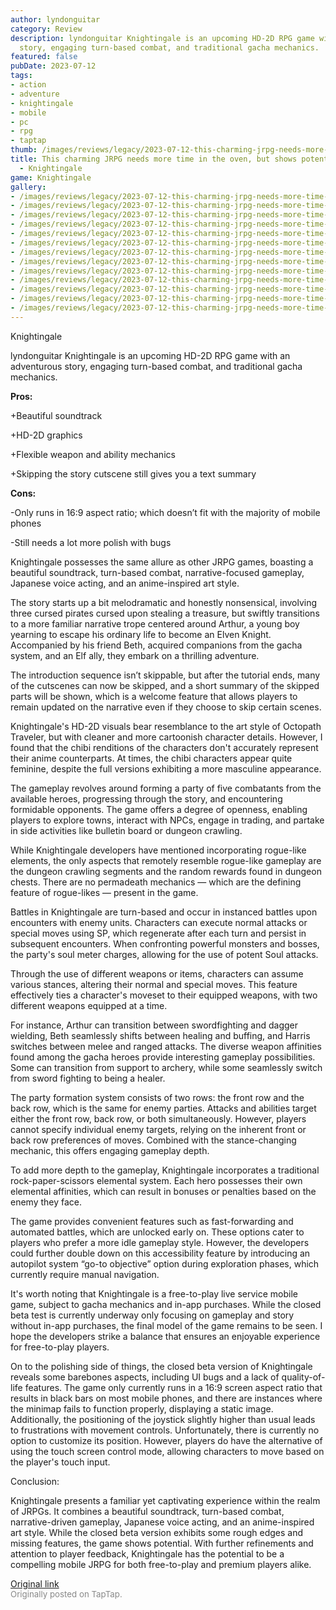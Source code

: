 ```yaml
---
author: lyndonguitar
category: Review
description: lyndonguitar Knightingale is an upcoming HD-2D RPG game with an adventurous
  story, engaging turn-based combat, and traditional gacha mechanics.
featured: false
pubDate: 2023-07-12
tags:
- action
- adventure
- knightingale
- mobile
- pc
- rpg
- taptap
thumb: /images/reviews/legacy/2023-07-12-this-charming-jrpg-needs-more-time-in-the-oven-but-shows-potential--review---knightingale-0.avif
title: This charming JRPG needs more time in the oven, but shows potential | Review
  - Knightingale
game: Knightingale
gallery:
- /images/reviews/legacy/2023-07-12-this-charming-jrpg-needs-more-time-in-the-oven-but-shows-potential--review---knightingale-0.avif
- /images/reviews/legacy/2023-07-12-this-charming-jrpg-needs-more-time-in-the-oven-but-shows-potential--review---knightingale-1.avif
- /images/reviews/legacy/2023-07-12-this-charming-jrpg-needs-more-time-in-the-oven-but-shows-potential--review---knightingale-2.avif
- /images/reviews/legacy/2023-07-12-this-charming-jrpg-needs-more-time-in-the-oven-but-shows-potential--review---knightingale-3.avif
- /images/reviews/legacy/2023-07-12-this-charming-jrpg-needs-more-time-in-the-oven-but-shows-potential--review---knightingale-4.avif
- /images/reviews/legacy/2023-07-12-this-charming-jrpg-needs-more-time-in-the-oven-but-shows-potential--review---knightingale-5.avif
- /images/reviews/legacy/2023-07-12-this-charming-jrpg-needs-more-time-in-the-oven-but-shows-potential--review---knightingale-6.avif
- /images/reviews/legacy/2023-07-12-this-charming-jrpg-needs-more-time-in-the-oven-but-shows-potential--review---knightingale-7.avif
- /images/reviews/legacy/2023-07-12-this-charming-jrpg-needs-more-time-in-the-oven-but-shows-potential--review---knightingale-8.avif
- /images/reviews/legacy/2023-07-12-this-charming-jrpg-needs-more-time-in-the-oven-but-shows-potential--review---knightingale-9.avif
- /images/reviews/legacy/2023-07-12-this-charming-jrpg-needs-more-time-in-the-oven-but-shows-potential--review---knightingale-10.avif
- /images/reviews/legacy/2023-07-12-this-charming-jrpg-needs-more-time-in-the-oven-but-shows-potential--review---knightingale-11.avif
- /images/reviews/legacy/2023-07-12-this-charming-jrpg-needs-more-time-in-the-oven-but-shows-potential--review---knightingale-12.avif
---
```

Knightingale

lyndonguitar
Knightingale is an upcoming HD-2D RPG game with an adventurous story, engaging turn-based combat, and traditional gacha mechanics.


**Pros:**


+Beautiful soundtrack

+HD-2D graphics

+Flexible weapon and ability mechanics

+Skipping the story cutscene still gives you a text summary


**Cons:**


-Only runs in 16:9 aspect ratio; which doesn’t fit with the majority of mobile phones

-Still needs a lot more polish with bugs

Knightingale possesses the same allure as other JRPG games, boasting a beautiful soundtrack, turn-based combat, narrative-focused gameplay, Japanese voice acting, and an anime-inspired art style.

The story starts up a bit melodramatic and honestly nonsensical, involving three cursed pirates cursed upon stealing a treasure, but swiftly transitions to a more familiar narrative trope centered around Arthur, a young boy yearning to escape his ordinary life to become an Elven Knight. Accompanied by his friend Beth, acquired companions from the gacha system, and an Elf ally, they embark on a thrilling adventure.

The introduction sequence isn’t skippable, but after the tutorial ends, many of the cutscenes can now be skipped, and a short summary of the skipped parts will be shown, which is a welcome feature that allows players to remain updated on the narrative even if they choose to skip certain scenes.

Knightingale's HD-2D visuals bear resemblance to the art style of Octopath Traveler, but with cleaner and more cartoonish character details. However, I found that the chibi renditions of the characters don't accurately represent their anime counterparts. At times, the chibi characters appear quite feminine, despite the full versions exhibiting a more masculine appearance.

The gameplay revolves around forming a party of five combatants from the available heroes, progressing through the story, and encountering formidable opponents. The game offers a degree of openness, enabling players to explore towns, interact with NPCs, engage in trading, and partake in side activities like bulletin board or dungeon crawling.

While Knightingale developers have mentioned incorporating rogue-like elements, the only aspects that remotely resemble rogue-like gameplay are the dungeon crawling segments and the random rewards found in dungeon chests. There are no permadeath mechanics — which are the defining feature of rogue-likes — present in the game.

Battles in Knightingale are turn-based and occur in instanced battles upon encounters with enemy units. Characters can execute normal attacks or special moves using SP, which regenerate after each turn and persist in subsequent encounters. When confronting powerful monsters and bosses, the party's soul meter charges, allowing for the use of potent Soul attacks.

Through the use of different weapons or items, characters can assume various stances, altering their normal and special moves. This feature effectively ties a character's moveset to their equipped weapons, with two different weapons equipped at a time.

For instance, Arthur can transition between swordfighting and dagger wielding, Beth seamlessly shifts between healing and buffing, and Harris switches between melee and ranged attacks. The diverse weapon affinities found among the gacha heroes provide interesting gameplay possibilities. Some can transition from support to archery, while some seamlessly switch from sword fighting to being a healer.

The party formation system consists of two rows: the front row and the back row, which is the same for enemy parties. Attacks and abilities target either the front row, back row, or both simultaneously. However, players cannot specify individual enemy targets, relying on the inherent front or back row preferences of moves. Combined with the stance-changing mechanic, this offers engaging gameplay depth.

To add more depth to the gameplay, Knightingale incorporates a traditional rock-paper-scissors elemental system. Each hero possesses their own elemental affinities, which can result in bonuses or penalties based on the enemy they face.

The game provides convenient features such as fast-forwarding and automated battles, which are unlocked early on. These options cater to players who prefer a more idle gameplay style. However, the developers could further double down on this accessibility feature by introducing an autopilot system “go-to objective” option during exploration phases, which currently require manual navigation.

It's worth noting that Knightingale is a free-to-play live service mobile game, subject to gacha mechanics and in-app purchases. While the closed beta test is currently underway only focusing on gameplay and story without in-app purchases, the final model of the game remains to be seen. I hope the developers strike a balance that ensures an enjoyable experience for free-to-play players.

On to the polishing side of things, the closed beta version of Knightingale reveals some barebones aspects, including UI bugs and a lack of quality-of-life features. The game only currently runs in a 16:9 screen aspect ratio that results in black bars on most mobile phones, and there are instances where the minimap fails to function properly, displaying a static image. Additionally, the positioning of the joystick slightly higher than usual leads to frustrations with movement controls. Unfortunately, there is currently no option to customize its position. However, players do have the alternative of using the touch screen control mode, allowing characters to move based on the player's touch input.

Conclusion:

Knightingale presents a familiar yet captivating experience within the realm of JRPGs. It combines a beautiful soundtrack, turn-based combat, narrative-driven gameplay, Japanese voice acting, and an anime-inspired art style. While the closed beta version exhibits some rough edges and missing features, the game shows potential. With further refinements and attention to player feedback, Knightingale has the potential to be a compelling mobile JRPG for both free-to-play and premium players alike.

[Original link](https://m.taptap.io/post/5989702?share_id=818de021d35a&utm_medium=share&utm_source=discord)<br><span style="font-size: 0.95em; color: #888;">Originally posted on TapTap.</span>